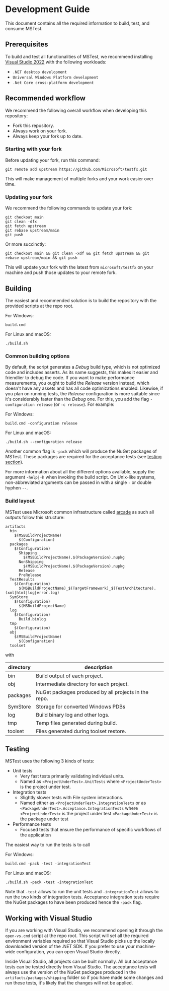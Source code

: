 # Development Guide

This document contains all the required information to build, test, and consume MSTest.

## Prerequisites

To build and test all functionalities of MSTest, we recommend installing [Visual Studio 2022](https://visualstudio.microsoft.com/) with the following workloads:

- `.NET desktop development`
- `Universal Windows Platform development`
- `.Net Core cross-platform development`

## Recommended workflow

We recommend the following overall workflow when developing this repository:

- Fork this repository.
- Always work on your fork.
- Always keep your fork up to date.

### Starting with your fork

Before updating your fork, run this command:

```shell
git remote add upstream https://github.com/Microsoft/testfx.git
```

This will make management of multiple forks and your work easier over time.

### Updating your fork

We recommend the following commands to update your fork:

```shell
git checkout main
git clean -dfx
git fetch upstream
git rebase upstream/main
git push
```

Or more succinctly:

```shell
git checkout main && git clean -xdf && git fetch upstream && git rebase upstream/main && git push
```

This will update your fork with the latest from `microsoft/testfx` on your machine and push those updates to your remote fork.

## Building

The easiest and recommended solution is to build the repository with the provided scripts at the repo root.

For Windows:

```shell
build.cmd
```

For Linux and macOS:

```shell
./build.sh
```

### Common building options

By default, the script generates a *Debug* build type, which is not optimized code and includes asserts. As its name suggests, this makes it easier and friendlier to debug the code. If you want to make performance measurements, you ought to build the *Release* version instead, which doesn't have any assets and has all code optimizations enabled. Likewise, if you plan on running tests, the *Release* configuration is more suitable since it's considerably faster than the *Debug* one. For this, you add the flag `-configuration release` (or `-c release`). For example:

For Windows:

```shell
build.cmd -configuration release
```

For Linux and macOS:

```shell
./build.sh --configuration release
```

Another common flag is `-pack` which will produce the NuGet packages of MSTest. These packages are required for the acceptance tests (see [testing section](#testing)).

For more information about all the different options available, supply the argument `-help|-h` when invoking the build script. On Unix-like systems, non-abbreviated arguments can be passed in with a single `-` or double hyphen `--`.

### Build layout

MSTest uses Microsoft common infrastructure called [arcade](https://github.com/dotnet/arcade) as such all outputs follow this structure:

```text
artifacts
  bin
    $(MSBuildProjectName)
      $(Configuration)
  packages
    $(Configuration)
      Shipping
        $(MSBuildProjectName).$(PackageVersion).nupkg
      NonShipping
        $(MSBuildProjectName).$(PackageVersion).nupkg
      Release
      PreRelease
  TestResults
    $(Configuration)
      $(MSBuildProjectName)_$(TargetFramework)_$(TestArchitecture).(xml|html|log|error.log)
  SymStore
    $(Configuration)
      $(MSBuildProjectName)
  log
    $(Configuration)
      Build.binlog
  tmp
    $(Configuration)
  obj
    $(MSBuildProjectName)
      $(Configuration)
  toolset
```

with

| directory         | description |
|-------------------|-------------|
| bin               | Build output of each project. |
| obj               | Intermediate directory for each project. |
| packages          | NuGet packages produced by all projects in the repo. |
| SymStore          | Storage for converted Windows PDBs |
| log               | Build binary log and other logs. |
| tmp               | Temp files generated during build. |
| toolset           | Files generated during toolset restore. |

## Testing

MSTest uses the following 3 kinds of tests:

- Unit tests
  - Very fast tests primarily validating individual units.
  - Named as `<ProjectUnderTest>.UnitTests` where `<ProjectUnderTest>` is the project under test.
- Integration tests
  - Slightly slower tests with File system interactions.
  - Named either as `<ProjectUnderTest>.IntegrationTests` or as `<PackageUnderTest>.Acceptance.IntegrationTests` where
    `<ProjectUnderTest>` is the project under test
    `<PackageUnderTest>` is the package under test
- Performance tests
  - Focused tests that ensure the performance of specific workflows of the application

The easiest way to run the tests is to call

For Windows:

```shell
build.cmd -pack -test -integrationTest
```

For Linux and macOS:

```shell
./build.sh -pack -test -integrationTest
```

Note that `-test` allows to run the unit tests and `-integrationTest` allows to run the two kinds of integration tests. Acceptance integration tests require the NuGet packages to have been produced hence the `-pack` flag.

## Working with Visual Studio

If you are working with Visual Studio, we recommend opening it through the `open-vs.cmd` script at the repo root. This script will set all the required environment variables required so that Visual Studio picks up the locally downloaded version of the .NET SDK. If you prefer to use your machine-wide configuration, you can open Visual Studio directly.

Inside Visual Studio, all projects can be built normally. All but acceptance tests can be tested directly from Visual Studio. The acceptance tests will always use the version of the NuGet packages produced in the `artifacts/packages/shipping` folder so if you have made some changes and run these tests, it's likely that the changes will not be applied.
